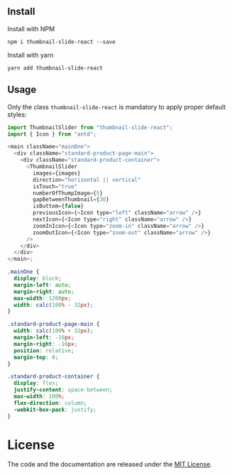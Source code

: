 ## Install

Install with NPM

```
npm i thumbnail-slide-react --save
```

Install with yarn

```
yarn add thumbnail-slide-react
```

## Usage

Only the class `thumbnail-slide-react` is mandatory to apply proper default styles:

```js
import ThumbnailSlider from "thumbnail-slide-react";
import { Icon } from "antd";

<main className="mainOne">
  <div className="standard-product-page-main">
    <div className="standard-product-container">
      <ThumbnailSlider
        images={images}
        direction="horizontal || vertical"
        isTouch="true"
        numberOfThumpImage={5}
        gapBetweenThumbnail={30}
        isButtom={false}
        previousIcon={<Icon type="left" className="arrow" />}
        nextIcon={<Icon type="right" className="arrow" />}
        zoomInIcon={<Icon type="zoom-in" className="arrow" />}
        zoomOutIcon={<Icon type="zoom-out" className="arrow" />}
      />
    </div>
  </div>
</main>;
```

```css
.mainOne {
  display: block;
  margin-left: auto;
  margin-right: auto;
  max-width: 1200px;
  width: calc(100% - 32px);
}

.standard-product-page-main {
  width: calc(100% + 32px);
  margin-left: -16px;
  margin-right: -16px;
  position: relative;
  margin-top: 0;
}

.standard-product-container {
  display: flex;
  justify-content: space-between;
  max-width: 100%;
  flex-direction: column;
  -webkit-box-pack: justify;
}
```

# License

The code and the documentation are released under the [MIT License](LICENSE).
